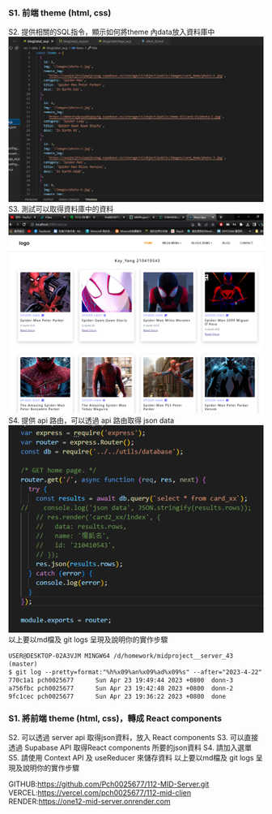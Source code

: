  ### S1. 前端 theme (html, css)
   S2. 提供相關的SQL指令，顯示如何將theme 內data放入資料庫中
   ![](p4.PNG)
   S3. 測試可以取得資料庫中的資料
    ![](p5.PNG)
   S4. 提供 api 路由，可以透過 api 路由取得 json data
   ![](p1.png)
   以上要以md檔及 git logs 呈現及說明你的實作步驟
   ```
   USER@DESKTOP-02A3VJM MINGW64 /d/homework/midproject__server_43 (master)
$ git log --pretty=format:"%h%x09%an%x09%ad%x09%s" --after="2023-4-22"
770c1a1 pch0025677      Sun Apr 23 19:49:44 2023 +0800  donn-3
a756fbc pch0025677      Sun Apr 23 19:42:48 2023 +0800  donn-2
9fc1cec pch0025677      Sun Apr 23 19:36:22 2023 +0800  done
   ```

 ### S1. 將前端 theme (html, css)，轉成 React components
   S2. 可以透過 server api 取得json資料，放入 React components
   S3. 可以直接透過  Supabase API 取得React components 所要的json資料
   S4. 請加入選單
   S5. 請使用 Context API 及 useReducer 來儲存資料
  以上要以md檔及 git logs 呈現及說明你的實作步驟

GITHUB:https://github.com/Pch0025677/112-MID-Server.git
VERCEL:https://vercel.com/pch0025677/112-mid-clien
RENDER:https://one12-mid-server.onrender.com